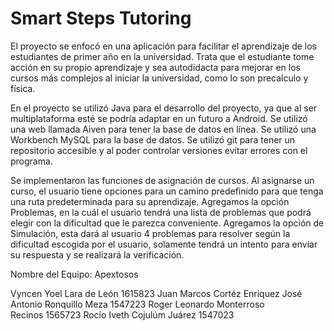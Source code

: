# Smart Steps Tutoring

El proyecto se enfocó en una aplicación para facilitar el aprendizaje de los estudiantes de primer año en la universidad.
Trata que el estudiante tome acción en su propio aprendizaje y sea autodidacta para mejorar en los cursos más complejos al iniciar la universidad, como lo son precalculo y física.

En el proyecto se utilizó Java para el desarrollo del proyecto, ya que al ser multiplataforma esté se podría adaptar en un futuro a Android.
Se utilizó una web llamada Aiven para tener la base de datos en línea.
Se utilizó una Workbench MySQL para la base de datos.
Se utilizó git para tener un repositorio accesible y al poder controlar versiones evitar errores con el programa.

Se implementaron las funciones de asignación de cursos.
Al asignarse un curso, el usuario tiene opciones para un camino predefinido para que tenga una ruta predeterminada para su aprendizaje.
Agregamos la opción Problemas, en la cuál el usuario tendrá una lista de problemas que podrá elegir con la dificultad que le parezca conveniente.
Agregamos la opción de Simulación, esta dará al usuario 4 problemas para resolver según la dificultad escogida por el usuario, solamente tendrá un intento para enviar su respuesta y se realizará la verificación.

Nombre del Equipo: Apextosos

Vyncen Yoel Lara de León 1615823
Juan Marcos Cortéz Enriquez
José Antonio Ronquillo Meza 1547223
Roger Leonardo Monterroso Recinos 1565723
Rocío Iveth Cojulúm Juárez 1547023
